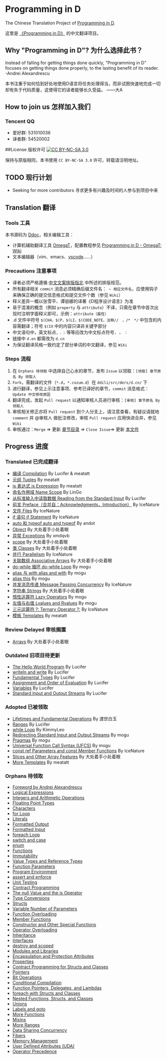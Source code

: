 # Programming in D
The Chinese Translation Project of [Programming in D](http://ddili.org/ders/d.en/index.html).

这里是 [《Programming in D》](http://ddili.org/ders/d.en/index.html) 的中文翻译项目。

## Why "Programming in D"? 为什么选择此书？
Instead of falling for getting things done quickly, "Programming in D" focuses on getting things done properly, to the lasting benefit of its reader. -Andrei Alexandrescu

本书注重于如何恰到好处地使用D语言将任务处理得当，而非试图快速地完成一切却有失于代码质量，这使得它的读者能够长久受益。 ——大A

## How to join us 怎样加入我们
### Tencent QQ
 - 爱好群: 531010036
 - 译者群: 54520002

##License 版权许可 [![CC BY-NC-SA 3.0][license-badge]][license-url]

[license-badge]: http://ddili.org/image/cc_88x31.png
[license-url]: http://creativecommons.org/licenses/by-nc-sa/3.0/us/
保持与原版相同，本书使用 `CC BY-NC-SA 3.0` 许可，转载请注明地址。

## TODO 现行计划
- Seeking for more contributors 寻求更多有兴趣及时间的人参与到项目中来

## Translation 翻译
### Tools 工具
本书源码为 [Ddoc](https://dlang.org/spec/ddoc.html)，相关编辑工具：
- 计算机辅助翻译工具 [OmegaT](http://omegat.org/)，配置教程参见 [Programming in D - OmegaT: Wiki](https://github.com/DlangRen/Programming-in-D-OmegaT/wiki)
- 文本编辑器（vim、emacs、[vscode](https://github.com/dlang-vscode/dlang-vscode)……）

### Precautions 注意事项
- 译者必须严格遵循 [中文文案排版指北](https://github.com/sparanoid/chinese-copywriting-guidelines) 中所述的排版规范。
- 所有翻译相关 `commit` 消息必须精确后缀文件名：` ~ 相应文件名`，应使用钩子来确保正确的提交信息格式和提交文件个数（参见 `Wiki`）
- 释义差异一概以张雪平、谭丽娜的译著《D程序设计语言》为准
- 易于混淆的概念（例如 `property` 与 `attribute`）不译，只需在章节中首次出现时注明字面释义即可，示例：`attribute（属性）`
- .d 文件中符号 `$(CH4，$(P，$(LI，$(CODE_NOTE，注释//　，/*　*/` 中包含的内容需翻译；符号 `$(IX` 中的内容只译非关键字部分
- 中文语句中，英文标点`,` `.` `:` 等等应改为中文标点符号`，` `。` `：`
- 链接中 `d.en` 都需改为 `d.cn`
- 为保证翻译风格一致约定了部分单词的中文翻译，参见 `Wiki`

### Steps 流程
 1. 在 `Orphans 待领取` 中选择自己心水的章节，发布 `Issue` 以领取：`[领取] 章节原名 By 领取人`
 2. `Fork`，需翻译的文件（`*.d`，`*.cozum.d`）在 `ddili/src/ders/d.cn/` 下
 3. 进行翻译，参见上示注意事项、参考已译好的章节，`commit` 消息格式：`Update 中文修改原因`
 4. 翻译完成，发起 `Pull request` 以通知审核人员进行审核：`[审核] 章节原名 By 领取人`
 5. 审核相关修正亦将 `Pull request` 到个人分支上，请注意查看，有疑议请就地 `comment` 并 @审核人 做批注修改，审核  `Pull request` 应用快进合并，参见 `Wiki`
 6. 审核通过：`Merge` => 更新 [章节目录](ddili/src/ders/d.cn/index.d) => `Close Issue`=> 更新 [本文件](README.md)

## Progress 进度
### Translated 已完成翻译
- [编译 Compilation](ddili/src/ders/d.cn/compiler.d) By Lucifer & meatatt
- [元组 Tuples](ddili/src/ders/d.cn/tuples.d) By meatatt
- [is 表达式 is Expression](ddili/src/ders/d.cn/is_expr.d) By meatatt
- [命名作用域 Name Scope](ddili/src/ders/d.cn/name_space.d) By LinGo
- [从标准输入中读取数据 Reading from the Standard Input](ddili/src/ders/d.cn/input.d) By Lucifer
- [前言 Preface（合并自：Acknowledgments，Introduction）](ddili/src/ders/d.cn/preface.d) By IceNature
- [文件 Files](ddili/src/ders/d.cn/files.d) By IceNature
- [if 语句 if Statement](ddili/src/ders/d.cn/if.d) By IceNature
- [auto 和 typeof auto and typeof](ddili/src/ders/d.cn/auto_and_typeof.d) By andot
- [Object](ddili/src/ders/d.cn/object.d) By 大处着手小处着眼
- [异常 Exceptions](ddili/src/ders/d.cn/exceptions.d) By xmdqvb
- [scope](ddili/src/ders/d.cn/scope.d) By 大处着手小处着眼
- [类 Classes](ddili/src/ders/d.cn/class.d) By 大处着手小处着眼
- [并行 Parallelism](ddili/src/ders/d.cn/parallelism.d) By IceNature
- [关联数组 Associative Arrays](ddili/src/ders/d.cn/aa.d) By 大处着手小处着眼
- [do-while 循环 do-while Loop](ddili/src/ders/d.cn/do_while.d) By mogu
- [alias 与 with alias and with](ddili/src/ders/d.cn/alias.d) By mogu
- [alias this](ddili/src/ders/d.cn/alias_this.d) By mogu
- [并发消息传递 Message Passing Concurrency](ddili/src/ders/d.cn/concurrency.d) By IceNature
- [字符串 Strings](ddili/src/ders/d.cn/strings.d) By 大处着手小处着眼
- [惰性运算符 Lazy Operators](ddili/src/ders/d.cn/lazy_operators.d) By mogu
- [左值与右值 Lvalues and Rvalues](ddili/src/ders/d.cn/lvalue_rvalue.d) By mogu
- [三元运算符 ?: Ternary Operator ?:](ddili/src/ders/d.cn/ternary.d) By IceNature
- [模板 Templates](ddili/src/ders/d.cn/templates.d) By meatatt

### Review Delayed 审核搁置
- [Arrays](ddili/src/ders/d.cn/arrays.d) By 大处着手小处着眼

### Outdated 旧项目待更新
- [The Hello World Program](ddili/src/ders/d.cn/hello_world.d) By Lucifer
- [writeln and write](ddili/src/ders/d.cn/writeln.d) By Lucifer
- [Fundamental Types](ddili/src/ders/d.cn/types.d) By Lucifer
- [Assignment and Order of Evaluation](ddili/src/ders/d.cn/assignment.d) By Lucifer
- [Variables](ddili/src/ders/d.cn/variables.d) By Lucifer
- [Standard Input and Output Streams](ddili/src/ders/d.cn/io.d) By Lucifer

### Adopted 已被领取
- [Lifetimes and Fundamental Operations](ddili/src/ders/d.cn/lifetimes.d) By 渡世白玉
- [Ranges](ddili/src/ders/d.cn/ranges.d) By Lucifer
- [while Loop](ddili/src/ders/d.cn/while.d) By KimmyLeo
- [Redirecting Standard Input and Output Streams](ddili/src/ders/d.cn/stream_redirect.d) By mogu
- [Pragmas](ddili/src/ders/d.cn/pragma.d) By mogu
- [Universal Function Call Syntax (UFCS)](ddili/src/ders/d.cn/ufcs.d) By mogu
- [const ref Parameters and const Member Functions](ddili/src/ders/d.cn/const_member_functions.d) By IceNature
- [Slices and Other Array Features](ddili/src/ders/d.cn/slices.d) By 大处着手小处着眼
- [More Templates](ddili/src/ders/d.cn/templates_more.d) By meatatt

### Orphans 待领取
- [Foreword by Andrei Alexandrescu](ddili/src/ders/d.cn/foreword2.d)
- [Logical Expressions](ddili/src/ders/d.cn/logical_expressions.d)
- [Integers and Arithmetic Operations](ddili/src/ders/d.cn/arithmetic.d)
- [Floating Point Types](ddili/src/ders/d.cn/floating_point.d)
- [Characters](ddili/src/ders/d.cn/characters.d)
- [for Loop](ddili/src/ders/d.cn/for.d)
- [Literals](ddili/src/ders/d.cn/literals.d)
- [Formatted Output](ddili/src/ders/d.cn/formatted_output.d)
- [Formatted Input](ddili/src/ders/d.cn/formatted_input.d)
- [foreach Loop](ddili/src/ders/d.cn/foreach.d)
- [switch and case](ddili/src/ders/d.cn/switch_case.d)
- [enum](ddili/src/ders/d.cn/enum.d)
- [Functions](ddili/src/ders/d.cn/functions.d)
- [Immutability](ddili/src/ders/d.cn/const_and_immutable.d)
- [Value Types and Reference Types](ddili/src/ders/d.cn/value_vs_reference.d)
- [Function Parameters](ddili/src/ders/d.cn/function_parameters.d)
- [Program Environment](ddili/src/ders/d.cn/main.d)
- [assert and enforce](ddili/src/ders/d.cn/assert.d)
- [Unit Testing](ddili/src/ders/d.cn/unit_testing.d)
- [Contract Programming](ddili/src/ders/d.cn/contracts.d)
- [The null Value and the is Operator](ddili/src/ders/d.cn/null_is.d)
- [Type Conversions](ddili/src/ders/d.cn/cast.d)
- [Structs](ddili/src/ders/d.cn/struct.d)
- [Variable Number of Parameters](ddili/src/ders/d.cn/parameter_flexibility.d)
- [Function Overloading](ddili/src/ders/d.cn/function_overloading.d)
- [Member Functions](ddili/src/ders/d.cn/member_functions.d)
- [Constructor and Other Special Functions](ddili/src/ders/d.cn/special_functions.d)
- [Operator Overloading](ddili/src/ders/d.cn/operator_overloading.d)
- [Inheritance](ddili/src/ders/d.cn/inheritance.d)
- [Interfaces](ddili/src/ders/d.cn/interface.d)
- [destroy and scoped](ddili/src/ders/d.cn/destroy.d)
- [Modules and Libraries](ddili/src/ders/d.cn/modules.d)
- [Encapsulation and Protection Attributes](ddili/src/ders/d.cn/encapsulation.d)
- [Properties](ddili/src/ders/d.cn/property.d)
- [Contract Programming for Structs and Classes](ddili/src/ders/d.cn/invariant.d)
- [Pointers](ddili/src/ders/d.cn/pointers.d)
- [Bit Operations](ddili/src/ders/d.cn/bit_operations.d)
- [Conditional Compilation](ddili/src/ders/d.cn/cond_comp.d)
- [Function Pointers, Delegates, and Lambdas](ddili/src/ders/d.cn/lambda.d)
- [foreach with Structs and Classes](ddili/src/ders/d.cn/foreach_opapply.d)
- [Nested Functions, Structs, and Classes](ddili/src/ders/d.cn/nested.d)
- [Unions](ddili/src/ders/d.cn/union.d)
- [Labels and goto](ddili/src/ders/d.cn/goto.d)
- [More Functions](ddili/src/ders/d.cn/functions_more.d)
- [Mixins](ddili/src/ders/d.cn/mixin.d)
- [More Ranges](ddili/src/ders/d.cn/ranges_more.d)
- [Data Sharing Concurrency](ddili/src/ders/d.cn/concurrency_shared.d)
- [Fibers](ddili/src/ders/d.cn/fibers.d)
- [Memory Management](ddili/src/ders/d.cn/memory.d)
- [User Defined Attributes (UDA)](ddili/src/ders/d.cn/uda.d)
- [Operator Precedence](ddili/src/ders/d.cn/operator_precedence.d)
